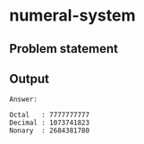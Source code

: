# numeral-system

## 

## Problem statement

## Output

```text
Answer:

Octal   : 7777777777
Decimal : 1073741823
Nonary  : 2684381780
```
